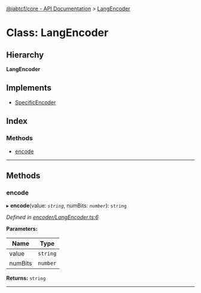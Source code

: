 [@iabtcf/core - API Documentation](../README.md) > [LangEncoder](../classes/langencoder.md)

# Class: LangEncoder

## Hierarchy

**LangEncoder**

## Implements

* [SpecificEncoder](../interfaces/specificencoder.md)

## Index

### Methods

* [encode](langencoder.md#encode)

---

## Methods

<a id="encode"></a>

###  encode

▸ **encode**(value: *`string`*, numBits: *`number`*): `string`

*Defined in [encoder/LangEncoder.ts:6](https://github.com/chrispaterson/iabtcf-es/blob/5f390d3/modules/core/src/encoder/LangEncoder.ts#L6)*

**Parameters:**

| Name | Type |
| ------ | ------ |
| value | `string` |
| numBits | `number` |

**Returns:** `string`

___

